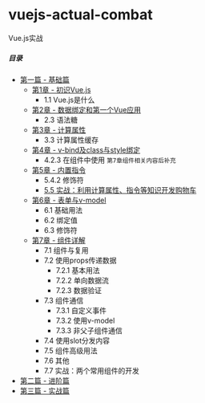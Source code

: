 # vuejs-actual-combat
Vue.js实战

##### 目录
* [第一篇 - 基础篇](chapter-baisc)
   * [第1章 - 初识Vue.js](chapter-baisc/chapter-1)
      * 1.1 Vue.js是什么
   * [第2章 - 数据绑定和第一个Vue应用](chapter-baisc/chapter-2)
      * 2.3 语法糖
   * [第3章 - 计算属性](chapter-baisc/chapter-3)
      * 3.3 计算属性缓存
   * [第4章 - v-bind及class与style绑定](chapter-baisc/chapter-4)
      * 4.2.3 在组件中使用 `第7章组件相关内容后补充`
   * [第5章 - 内置指令](chapter-baisc/chapter-5)
      * 5.4.2 修饰符
      * [5.5 实战：利用计算属性、指令等知识开发购物车](chapter-baisc/chapter-5/shopping-cart)
   * [第6章 - 表单与v-model](chapter-baisc/chapter-6)
      * 6.1 基础用法
      * 6.2 绑定值
      * 6.3 修饰符
   * [第7章 - 组件详解](chapter-baisc/chapter-7)
      * 7.1 组件与复用
      * 7.2 使用props传递数据
         * 7.2.1 基本用法
         * 7.2.2 单向数据流
         * 7.2.3 数据验证
      * 7.3 组件通信
         * 7.3.1 自定义事件
         * 7.3.2 使用v-model
         * 7.3.3 非父子组件通信
      * 7.4 使用slot分发内容
      * 7.5 组件高级用法
      * 7.6 其他
      * 7.7 实战：两个常用组件的开发
* [第二篇 - 进阶篇](chapter-advance)
* [第三篇 - 实战篇](chapter-combat)
